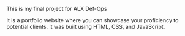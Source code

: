 This is my final project for ALX Def-Ops

It is a portfolio website where you can showcase your proficiency to potential clients. it was built using HTML, CSS, and JavaScript.

